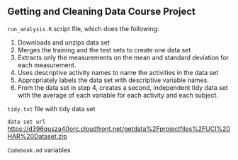 Getting and Cleaning Data Course Project
-----------------------------------

`run_analysis.R` script file, which does the following:
1. Downloads and unzips data set
2. Merges the training and the test sets to create one data set
3. Extracts only the measurements on the mean and standard deviation for each measurement.
4. Uses descriptive activity names to name the activities in the data set
5. Appropriately labels the data set with descriptive variable names.
6. From the data set in step 4, creates a second, independent tidy data set with the average of each variable for each activity and each subject.

`tidy.txt` file with tidy data set

`data set url` <https://d396qusza40orc.cloudfront.net/getdata%2Fprojectfiles%2FUCI%20HAR%20Dataset.zip>

`Codebook.md` variables

